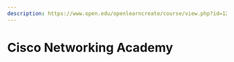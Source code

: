 ```yaml
---
description: https://www.open.edu/openlearncreate/course/view.php?id=12026
---
```


# Cisco Networking Academy


